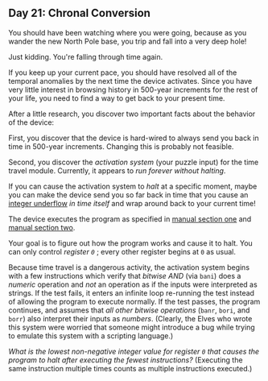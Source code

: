 ## Day 21: Chronal Conversion 

You should have been watching where you were going, because as you wander the new North Pole base, you trip and fall into a very deep hole!

Just kidding. You're falling through time again.

If you keep up your current pace, you should have resolved all of the temporal anomalies by the next time the device activates. Since you have very little interest in browsing history in 500-year increments for the rest of your life, you need to find a way to get back to your present time.

After a little research, you discover two important facts about the behavior of the device:

First, you discover that the device is hard-wired to always send you back in time in 500-year increments. Changing this is probably not feasible.

Second, you discover the *activation system* (your puzzle input) for the time travel module. Currently, it appears to *run forever without halting*.

If you can cause the activation system to *halt* at a specific moment, maybe you can make the device send you so far back in time that you cause an [integer underflow](https://cwe.mitre.org/data/definitions/191.html) *in time itself* and wrap around back to your current time!

The device executes the program as specified in [manual section one](16) and [manual section two](19).

Your goal is to figure out how the program works and cause it to halt. You can only control *register `0`* ; every other register begins at `0` as usual.

Because time travel is a dangerous activity, the activation system begins with a few instructions which verify that *bitwise AND* (via `bani`) does a *numeric* operation and *not* an operation as if the inputs were interpreted as strings. If the test fails, it enters an infinite loop re-running the test instead of allowing the program to execute normally. If the test passes, the program continues, and assumes that *all other bitwise operations* (`banr`, `bori`, and `borr`) also interpret their inputs as *numbers*. (Clearly, the Elves who wrote this system were worried that someone might introduce a bug while trying to emulate this system with a scripting language.)

*What is the lowest non-negative integer value for register `0` that causes the program to halt after executing the fewest instructions?* (Executing the same instruction multiple times counts as multiple instructions executed.)
